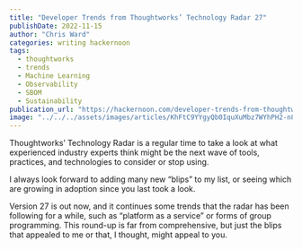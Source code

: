 ```yaml
---
title: "Developer Trends from Thoughtworks’ Technology Radar 27"
publishDate: 2022-11-15
author: "Chris Ward"
categories: writing hackernoon
tags: 
  - thoughtworks
  - trends
  - Machine Learning
  - Observability
  - SBOM
  - Sustainability
publication_url: "https://hackernoon.com/developer-trends-from-thoughtworks-technology-radar-27"
image: "../../../assets/images/articles/KhFtC9YYgyQb0IquXuMbz7WYhPH2-n893mnh.jpeg"
---
```

Thoughtworks’ Technology Radar is a regular time to take a look at what experienced industry experts think might be the next wave of tools, practices, and technologies to consider or stop using.

I always look forward to adding many new “blips” to my list, or seeing which are growing in adoption since you last took a look.

Version 27 is out now, and it continues some trends that the radar has been following for a while, such as “platform as a service” or forms of group programming. This round-up is far from comprehensive, but just the blips that appealed to me or that, I thought, might appeal to you.